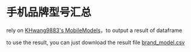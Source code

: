 # 手机品牌型号汇总
rely on [KHwang9883's MobileModels](https://github.com/KHwang9883/MobileModels)，to output a result of dataframe

to use the result, you can just download the result file [brand_model.csv](https://github.com/jantacy/mobilemodels/blob/main/brand_model.csv)
